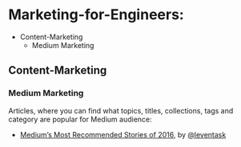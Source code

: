 # Marketing-for-Engineers:

* Content-Marketing 
  * Medium Marketing

 
  
## Content-Marketing 
### Medium Marketing
Articles, where you can find what topics, titles, collections, tags and category are popular for Medium audience:
* [Medium’s Most Recommended Stories of 2016](https://medium.com/startup-grind/mediums-most-recommended-stories-of-2016-171efdd705c5), by [@leventask](https://twitter.com/leventask)
